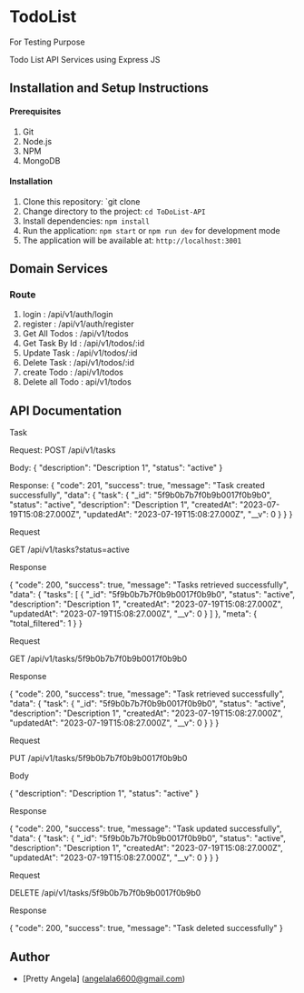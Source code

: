 # TodoList

For Testing Purpose

Todo List API Services using Express JS

## Installation and Setup Instructions

#### Prerequisites

1. Git
2. Node.js
3. NPM
4. MongoDB

#### Installation

1. Clone this repository: `git clone
2. Change directory to the project: `cd ToDoList-API`
3. Install dependencies: `npm install`
4. Run the application: `npm start` or `npm run dev` for development mode
5. The application will be available at: `http://localhost:3001`

## Domain Services

### Route

1. login : /api/v1/auth/login
2. register : /api/v1/auth/register
3. Get All Todos : /api/v1/todos
4. Get Task By Id : /api/v1/todos/:id
5. Update Task : /api/v1/todos/:id
6. Delete Task : /api/v1/todos/:id
7. create Todo : /api/v1/todos
8. Delete all Todo : api/v1/todos

## API Documentation

Task

<!-- Create Task -->

Request:
POST /api/v1/tasks

Body:
{
"description": "Description 1",
"status": "active"
}

Response:
{
"code": 201,
"success": true,
"message": "Task created successfully",
"data": {
"task": {
"\_id": "5f9b0b7b7f0b9b0017f0b9b0",
"status": "active",
"description": "Description 1",
"createdAt": "2023-07-19T15:08:27.000Z",
"updatedAt": "2023-07-19T15:08:27.000Z",
"\_\_v": 0
}
}
}

<!-- Get All Tasks with filters -->

Request

GET /api/v1/tasks?status=active

Response

{
"code": 200,
"success": true,
"message": "Tasks retrieved successfully",
"data": {
"tasks": [
{
"_id": "5f9b0b7b7f0b9b0017f0b9b0",
"status": "active",
"description": "Description 1",
"createdAt": "2023-07-19T15:08:27.000Z",
"updatedAt": "2023-07-19T15:08:27.000Z",
"__v": 0
}
]
},
"meta": {
"total_filtered": 1
}
}

<!-- Get Task By Id -->

Request

GET /api/v1/tasks/5f9b0b7b7f0b9b0017f0b9b0

Response

{
"code": 200,
"success": true,
"message": "Task retrieved successfully",
"data": {
"task": {
"\_id": "5f9b0b7b7f0b9b0017f0b9b0",
"status": "active",
"description": "Description 1",
"createdAt": "2023-07-19T15:08:27.000Z",
"updatedAt": "2023-07-19T15:08:27.000Z",
"\_\_v": 0
}
}
}

<!-- Update Task -->

Request

PUT /api/v1/tasks/5f9b0b7b7f0b9b0017f0b9b0

Body

{
"description": "Description 1",
"status": "active"
}

Response

{
"code": 200,
"success": true,
"message": "Task updated successfully",
"data": {
"task": {
"\_id": "5f9b0b7b7f0b9b0017f0b9b0",
"status": "active",
"description": "Description 1",
"createdAt": "2023-07-19T15:08:27.000Z",
"updatedAt": "2023-07-19T15:08:27.000Z",
"\_\_v": 0
}
}
}

<!-- Delete Task -->

Request

DELETE /api/v1/tasks/5f9b0b7b7f0b9b0017f0b9b0

Response

{
"code": 200,
"success": true,
"message": "Task deleted successfully"
}

## Author

- [Pretty Angela] (angelala6600@gmail.com)
